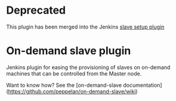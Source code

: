 # Deprecated
This plugin has been merged into the Jenkins [slave setup plugin](https://wiki.jenkins-ci.org/display/JENKINS/Slave+Setup+Plugin#SlaveSetupPlugin-ondemand)

# On-demand slave plugin
Jenkins plugin for easing the provisioning of slaves on on-demand machines that can be controlled from the Master node.

Want to know how? See the [on-demand-slave documentation] (https://github.com/peppelan/on-demand-slave/wiki)
